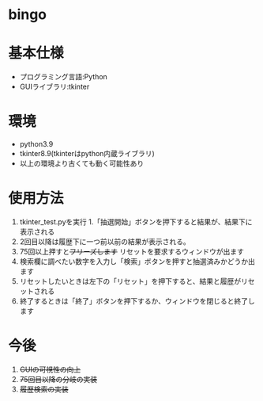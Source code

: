 # bingo
# 基本仕様
- プログラミング言語:Python 
- GUIライブラリ:tkinter
  
# 環境
- python3.9
- tkinter8.9(tkinterはpython内蔵ライブラリ)
- 以上の環境より古くても動く可能性あり

# 使用方法
1. tkinter_test.pyを実行
1.「抽選開始」ボタンを押下すると結果が、結果下に表示される
1. 2回目以降は履歴下に一つ前以前の結果が表示される。
1. 75回以上押すと~~フリーズします~~ リセットを要求するウィンドウが出ます
1. 検索欄に調べたい数字を入力し「検索」ボタンを押すと抽選済みかどうか出ます
1. リセットしたいときは左下の「リセット」を押下すると、結果と履歴がリセットされる
1. 終了するときは「終了」ボタンを押下するか、ウィンドウを閉じると終了します

# 今後
1. ~~GUIの可視性の向上~~
2. ~~75回目以降の分岐の実装~~
3. ~~履歴検索の実装~~
